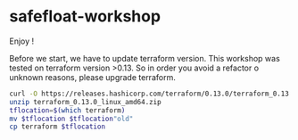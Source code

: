 # safefloat-workshop
Enjoy !

Before we start, we have to update terraform version. This workshop was tested on terraform version >0.13. So in order you avoid a refactor o unknown reasons, please upgrade terraform.
```bash
curl -O https://releases.hashicorp.com/terraform/0.13.0/terraform_0.13.0_linux_amd64.zip
unzip terraform_0.13.0_linux_amd64.zip
tflocation=$(which terraform)
mv $tflocation $tflocation"old"
cp terraform $tflocation
```
